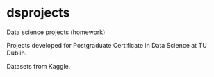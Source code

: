 # dsprojects
Data science projects (homework)

Projects developed for Postgraduate Certificate in Data Science at TU Dublin.

Datasets from Kaggle.

